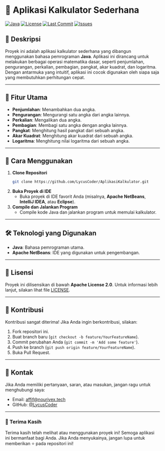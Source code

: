 # 🧮 Aplikasi Kalkulator Sederhana

[![Java](https://img.shields.io/badge/Java-17-blue?logo=java&style=flat-square)](https://www.java.com/)
[![License](https://img.shields.io/badge/license-Apache%202.0-blue.svg?style=flat-square)](LICENSE)
[![Last Commit](https://img.shields.io/github/last-commit/LycusCoder/AplikasiKalkulator?style=flat-square)](https://github.com/LycusCoder/AplikasiKalkulator)
[![Issues](https://img.shields.io/github/issues/LycusCoder/AplikasiKalkulator?style=flat-square)](https://github.com/LycusCoder/AplikasiKalkulator/issues)

## 📝 Deskripsi
Proyek ini adalah aplikasi kalkulator sederhana yang dibangun menggunakan bahasa pemrograman **Java**. Aplikasi ini dirancang untuk melakukan berbagai operasi matematika dasar, seperti penjumlahan, pengurangan, perkalian, pembagian, pangkat, akar kuadrat, dan logaritma. Dengan antarmuka yang intuitif, aplikasi ini cocok digunakan oleh siapa saja yang membutuhkan perhitungan cepat.

---

## 🌟 Fitur Utama
- **Penjumlahan**: Menambahkan dua angka.
- **Pengurangan**: Mengurangi satu angka dari angka lainnya.
- **Perkalian**: Mengalikan dua angka.
- **Pembagian**: Membagi satu angka dengan angka lainnya.
- **Pangkat**: Menghitung hasil pangkat dari sebuah angka.
- **Akar Kuadrat**: Menghitung akar kuadrat dari sebuah angka.
- **Logaritma**: Menghitung nilai logaritma dari sebuah angka.

---

## 🚀 Cara Menggunakan
1. **Clone Repositori**
   ```bash
   git clone https://github.com/LycusCoder/AplikasiKalkulator.git
   ```
2. **Buka Proyek di IDE**
   - Buka proyek di IDE favorit Anda (misalnya, **Apache NetBeans**, **IntelliJ IDEA**, atau **Eclipse**).
3. **Compile dan Jalankan Program**
   - Compile kode Java dan jalankan program untuk memulai kalkulator.

---

## 🛠️ Teknologi yang Digunakan
- **Java**: Bahasa pemrograman utama.
- **Apache NetBeans**: IDE yang digunakan untuk pengembangan.

---

## 📜 Lisensi
Proyek ini dilisensikan di bawah **Apache License 2.0**. Untuk informasi lebih lanjut, silakan lihat file [LICENSE](LICENSE).

---

## 🤝 Kontribusi
Kontribusi sangat diterima! Jika Anda ingin berkontribusi, silakan:
1. Fork repositori ini.
2. Buat branch baru (`git checkout -b feature/YourFeatureName`).
3. Commit perubahan Anda (`git commit -m 'Add some feature'`).
4. Push ke branch (`git push origin feature/YourFeatureName`).
5. Buka Pull Request.

---

## 📧 Kontak
Jika Anda memiliki pertanyaan, saran, atau masukan, jangan ragu untuk menghubungi saya:
- Email: [affif@nourivex.tech](mailto:affif@nourivex.tech)
- GitHub: [@LycusCoder](https://github.com/LycusCoder)

---

### 🙏 Terima Kasih
Terima kasih telah melihat atau menggunakan proyek ini! Semoga aplikasi ini bermanfaat bagi Anda. Jika Anda menyukainya, jangan lupa untuk memberikan ⭐ pada repositori ini!
